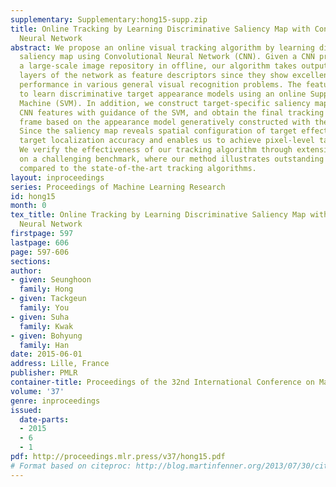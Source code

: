 ```yaml
---
supplementary: Supplementary:hong15-supp.zip
title: Online Tracking by Learning Discriminative Saliency Map with Convolutional
  Neural Network
abstract: We propose an online visual tracking algorithm by learning discriminative
  saliency map using Convolutional Neural Network (CNN). Given a CNN pre-trained on
  a large-scale image repository in offline, our algorithm takes outputs from hidden
  layers of the network as feature descriptors since they show excellent representation
  performance in various general visual recognition problems. The features are used
  to learn discriminative target appearance models using an online Support Vector
  Machine (SVM). In addition, we construct target-specific saliency map by back-projecting
  CNN features with guidance of the SVM, and obtain the final tracking result in each
  frame based on the appearance model generatively constructed with the saliency map.
  Since the saliency map reveals spatial configuration of target effectively, it improves
  target localization accuracy and enables us to achieve pixel-level target segmentation.
  We verify the effectiveness of our tracking algorithm through extensive experiment
  on a challenging benchmark, where our method illustrates outstanding performance
  compared to the state-of-the-art tracking algorithms.
layout: inproceedings
series: Proceedings of Machine Learning Research
id: hong15
month: 0
tex_title: Online Tracking by Learning Discriminative Saliency Map with Convolutional
  Neural Network
firstpage: 597
lastpage: 606
page: 597-606
sections: 
author:
- given: Seunghoon
  family: Hong
- given: Tackgeun
  family: You
- given: Suha
  family: Kwak
- given: Bohyung
  family: Han
date: 2015-06-01
address: Lille, France
publisher: PMLR
container-title: Proceedings of the 32nd International Conference on Machine Learning
volume: '37'
genre: inproceedings
issued:
  date-parts:
  - 2015
  - 6
  - 1
pdf: http://proceedings.mlr.press/v37/hong15.pdf
# Format based on citeproc: http://blog.martinfenner.org/2013/07/30/citeproc-yaml-for-bibliographies/
---
```

